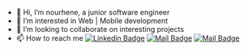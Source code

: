 - 👋 Hi, I’m nourhene, a junior software engineer
- 👀 I’m interested in Web | Mobile development
- 💞️ I’m looking to collaborate on interesting projects
- 📫 How to reach me [![Linkedin Badge](https://img.shields.io/badge/-NourhèneOueslati-0e76a8?style=flat&labelColor=0e76a8&logo=linkedin&logoColor=white)](https://www.linkedin.com/in/nourhène-oueslati-73b27a15b/) [![Mail Badge](https://img.shields.io/badge/-Nourhène-e84393?style=flat&labelColor=e84393&logo=instagram&logoColor=white)](https://www.instagram.com/nourhene.oueslati/?hl=fr) [![Mail Badge](https://img.shields.io/badge/-NourhèneOueslati-c0392b?style=flat&labelColor=c0392b&logo=gmail&logoColor=white)](mailto:oueslatinnourhene@gmail.com) 

<!---
nurhene/nurhene is a ✨ special ✨ repository because its `README.md` (this file) appears on your GitHub profile.
You can click the Preview link to take a look at your changes.
--->
